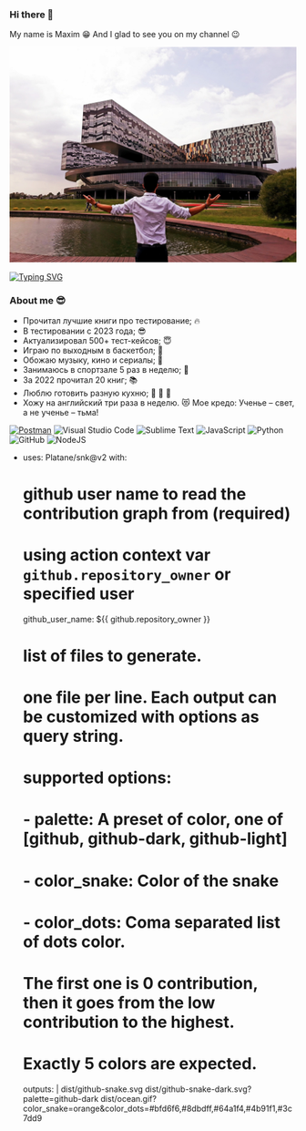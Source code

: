 ### Hi there 👋 

My name is Maxim :grin: 
And I glad to see you on my channel :wink:

![Header](https://github.com/Kim-Maxim/Kim-Maxim/blob/main/assets/_6DvKSeOBn8.jpg)

[![Typing SVG](https://readme-typing-svg.demolab.com?font=Fira+Code&pause=1000&color=EE8838&width=435&lines=I'm+QA+Engeneer+(manual%2Bauto))](https://git.io/typing-svg)
### About me :sunglasses:
- Прочитал лучшие книги про тестирование; :fire:
- В тестировании с 2023 года; :sunglasses:
- Актуализировал 500+ тест-кейсов; :innocent:
- Играю по выходным в баскетбол; :basketball:
- Обожаю музыку, кино и сериалы; :musical_note:
- Занимаюсь в спортзале 5 раз в неделю; :muscle:
- За 2022 прочитал 20 книг; :books:
- Люблю готовить разную кухню; :pizza: :hamburger: :sushi:
- Хожу на английский три раза в неделю. :heart_eyes_cat:
Мое кредо: Ученье – свет, а не ученье – тьма!

[![Postman](https://img.shields.io/badge/-Postman-000010?style=for-the-badge&logo=postman)](https://www.postman.com)
![Visual Studio Code](https://img.shields.io/badge/Visual%20Studio%20Code-0078d7.svg?style=for-the-badge&logo=visual-studio-code&logoColor=white)
![Sublime Text](https://img.shields.io/badge/sublime_text-%23575757.svg?style=for-the-badge&logo=sublime-text&logoColor=important)
![JavaScript](https://img.shields.io/badge/javascript-%23323330.svg?style=for-the-badge&logo=javascript&logoColor=%23F7DF1E)
![Python](https://img.shields.io/badge/python-3670A0?style=for-the-badge&logo=python&logoColor=ffdd54)
![GitHub](https://img.shields.io/badge/github-%23121011.svg?style=for-the-badge&logo=github&logoColor=white)
![NodeJS](https://img.shields.io/badge/node.js-6DA55F?style=for-the-badge&logo=node.js&logoColor=white)

- uses: Platane/snk@v2
  with:
    # github user name to read the contribution graph from (**required**)
    # using action context var `github.repository_owner` or specified user
    github_user_name: ${{ github.repository_owner }}

    # list of files to generate.
    # one file per line. Each output can be customized with options as query string.
    #
    #  supported options:
    #  - palette:     A preset of color, one of [github, github-dark, github-light]
    #  - color_snake: Color of the snake
    #  - color_dots:  Coma separated list of dots color.
    #                 The first one is 0 contribution, then it goes from the low contribution to the highest.
    #                 Exactly 5 colors are expected.
    outputs: |
      dist/github-snake.svg
      dist/github-snake-dark.svg?palette=github-dark
      dist/ocean.gif?color_snake=orange&color_dots=#bfd6f6,#8dbdff,#64a1f4,#4b91f1,#3c7dd9
